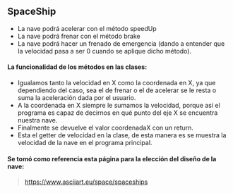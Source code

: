 ## SpaceShip

- La nave podrá acelerar con el método speedUp
- La nave podrá frenar con el método brake
- La nave podrá hacer un frenado de emergencia (dando a entender que la velocidad pasa a ser 0 cuando se aplique dicho método).

#### La funcionalidad de los métodos en las clases:

- Igualamos tanto la velocidad en X como la coordenada en X, ya que dependiendo del caso, sea el de frenar o el de acelerar se le resta o suma la aceleración dada por el usuario.
- A la coordenada en X siempre le sumamos la velocidad, porque así el programa es capaz de decirnos en qué punto del eje X se encuentra nuestra nave.
- Finalmente se devuelve el valor coordenadaX con un return.
- Esta el getter de velocidad en la clase, de esta manera es se muestra la velocidad de la nave en el programa principal.

#### Se tomó como referencia esta página para la elección del diseño de la nave: 

> https://www.asciiart.eu/space/spaceships